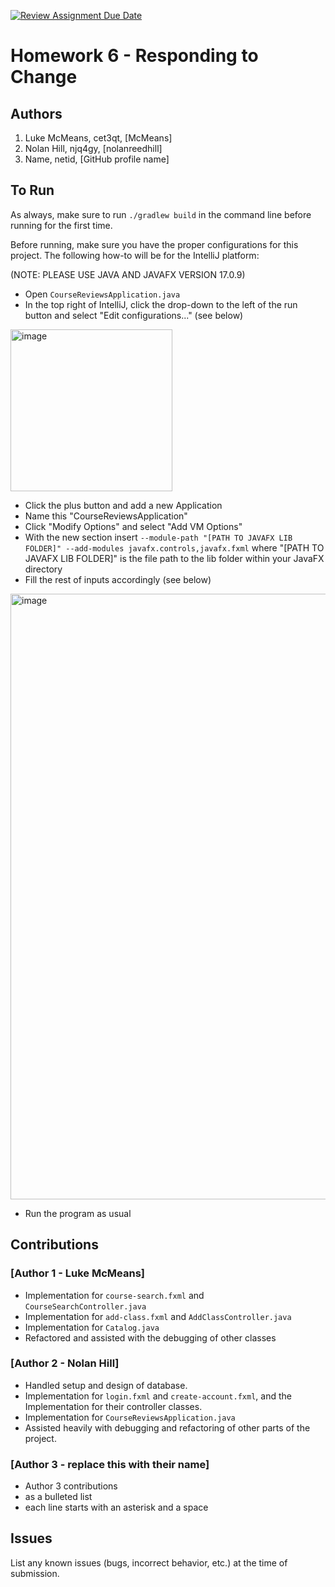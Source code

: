 [![Review Assignment Due Date](https://classroom.github.com/assets/deadline-readme-button-24ddc0f5d75046c5622901739e7c5dd533143b0c8e959d652212380cedb1ea36.svg)](https://classroom.github.com/a/DC1SF4uZ)
# Homework 6 - Responding to Change

## Authors
1) Luke McMeans, cet3qt, [McMeans]
2) Nolan Hill, njq4gy, [nolanreedhill]
3) Name, netid, [GitHub profile name]

## To Run

As always, make sure to run ```./gradlew build``` in the command line before running for the first time.

Before running, make sure you have the proper configurations for this project. The following how-to will be for the IntelliJ platform:

(NOTE: PLEASE USE JAVA AND JAVAFX VERSION 17.0.9)

* Open ```CourseReviewsApplication.java```
* In the top right of IntelliJ, click the drop-down to the left of the run button and select "Edit configurations..." (see below)

<img width="259" alt="image" src="https://github.com/cs-3140-fa23/hw6-hw6-cet3qt-njq4gy-rmh7ce/assets/121998941/a73198b8-b8e2-49db-88b8-f44e5b45df58">

* Click the plus button and add a new Application
* Name this "CourseReviewsApplication"
* Click "Modify Options" and select "Add VM Options"
* With the new section insert ```--module-path "[PATH TO JAVAFX LIB FOLDER]" --add-modules javafx.controls,javafx.fxml``` where "[PATH TO JAVAFX LIB FOLDER]" is the file path to the lib folder within your JavaFX directory
* Fill the rest of inputs accordingly (see below)

<img width="969" alt="image" src="https://github.com/cs-3140-fa23/hw6-hw6-cet3qt-njq4gy-rmh7ce/assets/121998941/e9b4fd8d-0095-49ff-927b-7bc9d60852a7">

* Run the program as usual

## Contributions

### [Author 1 - Luke McMeans]

* Implementation for ```course-search.fxml``` and ```CourseSearchController.java```
* Implementation for ```add-class.fxml``` and ```AddClassController.java```
* Implementation for ```Catalog.java```
* Refactored and assisted with the debugging of other classes

### [Author 2 - Nolan Hill]

* Handled setup and design of database. 
* Implementation for ```login.fxml``` and ```create-account.fxml```, and the Implementation for their controller classes. 
* Implementation for ```CourseReviewsApplication.java```
* Assisted heavily with debugging and refactoring of other parts of the project. 

### [Author 3 - replace this with their name]

* Author 3 contributions
* as a bulleted list
* each line starts with an asterisk and a space

## Issues

List any known issues (bugs, incorrect behavior, etc.) at the time of submission.

